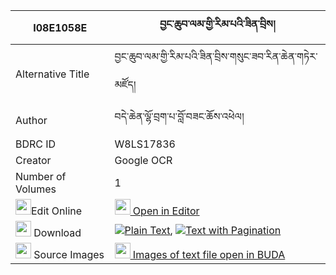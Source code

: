 |I08E1058E|བྱང་ཆུབ་ལམ་གྱི་རིམ་པའི་ཟིན་བྲིས། 
| --- | --- 
|Alternative Title |བྱང་ཆུབ་ལམ་གྱི་རིམ་པའི་ཟིན་བྲིས་གསུང་ཟབ་རིན་ཆེན་གཏེར་མཛོད།
|Author| བདེ་ཆེན་ལྷོ་བྲག་པ་བློ་བཟང་ཆོས་འཕེལ།
|BDRC ID | W8LS17836
|Creator | Google OCR
|Number of Volumes| 1
|<img width="25" src="https://img.icons8.com/color/25/000000/edit-property.png">Edit Online| [<img width="25" src="https://avatars.githubusercontent.com/u/45091458?s=200&v=4"> Open in Editor](http://editor.openpecha.org/I08E1058E)
|<img width="25" src="https://img.icons8.com/fluent/48/000000/download-2.png"/>  Download | [![](https://img.icons8.com/color/20/000000/txt.png)Plain Text](https://github.com/Openpecha/I08E1058E/releases/download/v1/changchub_lam_gyi_rimpa_i_zind_plain_I08E1058E.zip), [![](https://img.icons8.com/color/20/000000/txt.png)Text with Pagination](https://github.com/Openpecha/I08E1058E/releases/download/v1/changchub_lam_gyi_rimpa_i_zind_pages_I08E1058E.zip)
|<img width="25" src="https://img.icons8.com/plasticine/100/000000/pictures-folder.png"/>  Source Images | [<img width="25" src="https://library.bdrc.io/icons/BUDA-small.svg"> Images of text file open in BUDA](https://library.bdrc.io/show/bdr:W8LS17836)